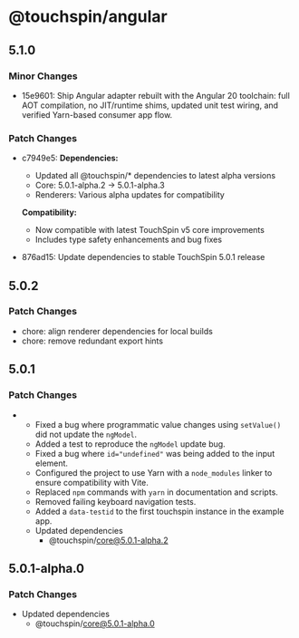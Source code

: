 # @touchspin/angular

## 5.1.0

### Minor Changes

- 15e9601: Ship Angular adapter rebuilt with the Angular 20 toolchain: full AOT compilation, no JIT/runtime shims, updated unit test wiring, and verified Yarn-based consumer app flow.

### Patch Changes

- c7949e5: **Dependencies:**

  - Updated all @touchspin/\* dependencies to latest alpha versions
  - Core: 5.0.1-alpha.2 → 5.0.1-alpha.3
  - Renderers: Various alpha updates for compatibility

  **Compatibility:**

  - Now compatible with latest TouchSpin v5 core improvements
  - Includes type safety enhancements and bug fixes

- 876ad15: Update dependencies to stable TouchSpin 5.0.1 release

## 5.0.2

### Patch Changes

- chore: align renderer dependencies for local builds
- chore: remove redundant export hints

## 5.0.1

### Patch Changes

- - Fixed a bug where programmatic value changes using `setValue()` did not update the `ngModel`.
  - Added a test to reproduce the `ngModel` update bug.
  - Fixed a bug where `id="undefined"` was being added to the input element.
  - Configured the project to use Yarn with a `node_modules` linker to ensure compatibility with Vite.
  - Replaced `npm` commands with `yarn` in documentation and scripts.
  - Removed failing keyboard navigation tests.
  - Added a `data-testid` to the first touchspin instance in the example app.
  - Updated dependencies
    - @touchspin/core@5.0.1-alpha.2

## 5.0.1-alpha.0

### Patch Changes

- Updated dependencies
  - @touchspin/core@5.0.1-alpha.0
